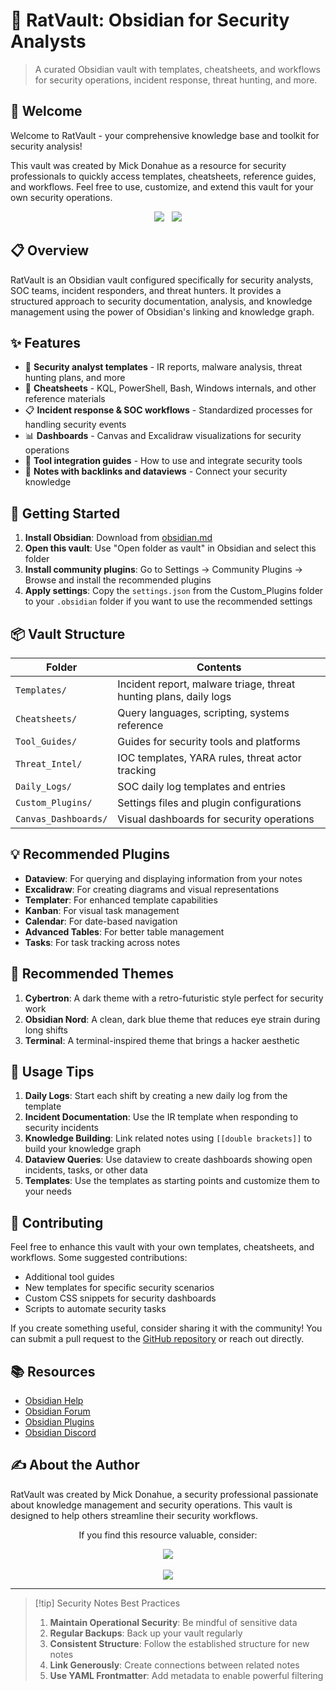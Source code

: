 # 🔐 RatVault: Obsidian for Security Analysts

> A curated Obsidian vault with templates, cheatsheets, and workflows for security operations, incident response, threat hunting, and more.

## 👋 Welcome

Welcome to RatVault - your comprehensive knowledge base and toolkit for security analysis!

This vault was created by Mick Donahue as a resource for security professionals to quickly access templates, cheatsheets, reference guides, and workflows. Feel free to use, customize, and extend this vault for your own security operations.

<div align="center">
  <a href="https://github.com/labrat-0"><img src="https://img.shields.io/badge/GitHub-labrat--0-181717?style=for-the-badge&logo=github&logoColor=white"></a>&nbsp;&nbsp;
  <a href="https://buymeacoffee.com/labrat"><img src="https://img.shields.io/badge/Buy_Me_A_Coffee-labrat-FFDD00?style=for-the-badge&logo=buy-me-a-coffee&logoColor=black"></a>
</div>

## 📋 Overview

RatVault is an Obsidian vault configured specifically for security analysts, SOC teams, incident responders, and threat hunters. It provides a structured approach to security documentation, analysis, and knowledge management using the power of Obsidian's linking and knowledge graph.

## ✨ Features

- 🔐 **Security analyst templates** - IR reports, malware analysis, threat hunting plans, and more
- 🧾 **Cheatsheets** - KQL, PowerShell, Bash, Windows internals, and other reference materials
- 📋 **Incident response & SOC workflows** - Standardized processes for handling security events
- 📊 **Dashboards** - Canvas and Excalidraw visualizations for security operations
- 🧰 **Tool integration guides** - How to use and integrate security tools
- 🧠 **Notes with backlinks and dataviews** - Connect your security knowledge

## 🚀 Getting Started

1. **Install Obsidian**: Download from [obsidian.md](https://obsidian.md/)
2. **Open this vault**: Use "Open folder as vault" in Obsidian and select this folder
3. **Install community plugins**: Go to Settings → Community Plugins → Browse and install the recommended plugins
4. **Apply settings**: Copy the `settings.json` from the Custom_Plugins folder to your `.obsidian` folder if you want to use the recommended settings

## 📦 Vault Structure

| Folder | Contents |
|--------|----------|
| `Templates/` | Incident report, malware triage, threat hunting plans, daily logs |
| `Cheatsheets/` | Query languages, scripting, systems reference |
| `Tool_Guides/` | Guides for security tools and platforms |
| `Threat_Intel/` | IOC templates, YARA rules, threat actor tracking |
| `Daily_Logs/` | SOC daily log templates and entries |
| `Custom_Plugins/` | Settings files and plugin configurations |
| `Canvas_Dashboards/` | Visual dashboards for security operations |

## 💡 Recommended Plugins

- **Dataview**: For querying and displaying information from your notes
- **Excalidraw**: For creating diagrams and visual representations
- **Templater**: For enhanced template capabilities
- **Kanban**: For visual task management
- **Calendar**: For date-based navigation
- **Advanced Tables**: For better table management
- **Tasks**: For task tracking across notes

## 🎨 Recommended Themes

1. **Cybertron**: A dark theme with a retro-futuristic style perfect for security work
2. **Obsidian Nord**: A clean, dark blue theme that reduces eye strain during long shifts
3. **Terminal**: A terminal-inspired theme that brings a hacker aesthetic

## 📝 Usage Tips

1. **Daily Logs**: Start each shift by creating a new daily log from the template
2. **Incident Documentation**: Use the IR template when responding to security incidents
3. **Knowledge Building**: Link related notes using `[[double brackets]]` to build your knowledge graph
4. **Dataview Queries**: Use dataview to create dashboards showing open incidents, tasks, or other data
5. **Templates**: Use the templates as starting points and customize them to your needs

## 🤝 Contributing

Feel free to enhance this vault with your own templates, cheatsheets, and workflows. Some suggested contributions:

- Additional tool guides
- New templates for specific security scenarios
- Custom CSS snippets for security dashboards
- Scripts to automate security tasks

If you create something useful, consider sharing it with the community! You can submit a pull request to the [GitHub repository](https://github.com/labrat-0) or reach out directly.

## 📚 Resources

- [Obsidian Help](https://help.obsidian.md/)
- [Obsidian Forum](https://forum.obsidian.md/)
- [Obsidian Plugins](https://obsidian.md/plugins)
- [Obsidian Discord](https://discord.gg/obsidianmd)

## ✍️ About the Author

RatVault was created by Mick Donahue, a security professional passionate about knowledge management and security operations. This vault is designed to help others streamline their security workflows.

<div align="center">
  <p>If you find this resource valuable, consider:</p>
  <a href="https://github.com/labrat-0"><img src="https://img.shields.io/badge/Follow_on_GitHub-@labrat--0-181717?style=for-the-badge&logo=github&logoColor=white"></a>
  <br><br>
  <a href="https://buymeacoffee.com/labrat"><img src="https://img.shields.io/badge/Support_My_Work-Buy_Me_A_Coffee-FFDD00?style=for-the-badge&logo=buy-me-a-coffee&logoColor=black"></a>
</div>

---

> [!tip] Security Notes Best Practices
> 1. **Maintain Operational Security**: Be mindful of sensitive data
> 2. **Regular Backups**: Back up your vault regularly
> 3. **Consistent Structure**: Follow the established structure for new notes
> 4. **Link Generously**: Create connections between related notes
> 5. **Use YAML Frontmatter**: Add metadata to enable powerful filtering 
